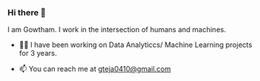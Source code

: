 ### Hi there 👋
I am Gowtham. I work in the intersection of humans and machines.

- 👨‍💻 I have been working on Data Analyticcs/ Machine Learning projects for 3 years.

- 📫 You can reach me at gteja0410@gmail.com

<!--
**gt0410/gt0410** is a ✨ _special_ ✨ repository because its `README.md` (this file) appears on your GitHub profile.


Here are some ideas to get you started:

- 🔭 I’m currently working on ...
- 🌱 I’m currently learning ...
- 👯 I’m looking to collaborate on ...
- 🤔 I’m looking for help with ...
- 💬 Ask me about ...
- 📫 How to reach me: ...
- 😄 Pronouns: ...
- ⚡ Fun fact: ...
-->
